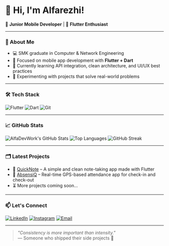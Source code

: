 # 👋 Hi, I'm Alfarezhi!

🔧 **Junior Mobile Developer** | 📱 **Flutter Enthusiast** 

---

### 🚀 About Me

- 💻 SMK graduate in Computer & Network Engineering  
- 📱 Focused on mobile app development with **Flutter + Dart**  
- 🌱 Currently learning API integration, clean architecture, and UI/UX best practices  
- 🧪 Experimenting with projects that solve real-world problems  

---

### 🛠️ Tech Stack
![Flutter](https://img.shields.io/badge/Flutter-02569B?logo=flutter&logoColor=white)
![Dart](https://img.shields.io/badge/Dart-0175C2?logo=dart&logoColor=white)
![Git](https://img.shields.io/badge/Git-F05032?logo=git&logoColor=white)

---

### 📈 GitHub Stats

![AlfaDevWork's GitHub Stats](https://github-readme-stats.vercel.app/api?username=AlfaDevWork&show_icons=true&theme=radical)
![Top Languages](https://github-readme-stats.vercel.app/api/top-langs/?username=AlfaDevWork&layout=compact&theme=radical)
![GitHub Streak](https://streak-stats.demolab.com?user=AlfaDevWork&theme=radical)

---

### 🗂️ Latest Projects

- 📒 [QuickNote](https://github.com/AlfaDevWork/quicknote) – A simple and clean note-taking app made with Flutter  
- 📍 [AbsensiQ](https://github.com/AlfaDevWork/absensiq) – Real-time GPS-based attendance app for check-in and check-out 
- ⏳ More projects coming soon...

---

### 📫 Let's Connect

[![LinkedIn](https://img.shields.io/badge/LinkedIn-blue?logo=linkedin&style=flat-square)](https://linkedin.com/in/your-profile)
[![Instagram](https://img.shields.io/badge/Instagram-E4405F?logo=instagram&style=flat-square&logoColor=white)](https://instagram.com/alfarezhimr/)
[![Email](https://img.shields.io/badge/Email-D14836?logo=gmail&logoColor=white)](mailto:alfarezhi.dev@gmail.com)

---

> _"Consistency is more important than intensity."_  
> — Someone who shipped their side projects 🚀
